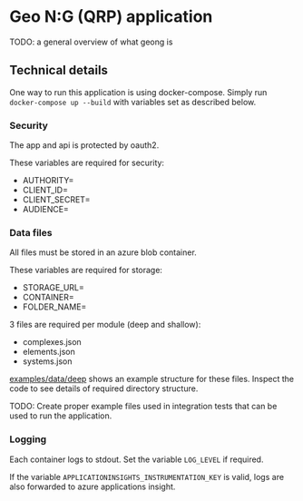 # Geo N:G (QRP) application

TODO: a general overview of what geong is

## Technical details

One way to run this application is using docker-compose. Simply run `docker-compose up --build` with variables set as described below.

### Security

The app and api is protected by oauth2.

These variables are required for security:
- AUTHORITY=<URL to OAuth authority>
- CLIENT_ID=<OAuth client ID>
- CLIENT_SECRET=<OAuth client secret>
- AUDIENCE=<OAuth audience>

### Data files

All files must be stored in an azure blob container.

These variables are required for storage:
- STORAGE_URL=<URL to Azure blob>
- CONTAINER=<Name of blob storage container>
- FOLDER_NAME=<Folder inside the blob storage container>

3 files are required per module (deep and shallow):
- complexes.json
- elements.json
- systems.json

[examples/data/deep](examples/data/deep) shows an example structure for these files. Inspect the code to see details of required directory structure.

TODO: Create proper example files used in integration tests that can be used to run the application.

### Logging

Each container logs to stdout. Set the variable `LOG_LEVEL` if required.

If the variable `APPLICATIONINSIGHTS_INSTRUMENTATION_KEY` is valid, logs are also forwarded to azure applications insight.
